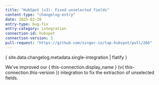 ```yaml
---
title: "HubSpot (v3): Fixed unselected fields"
content-type: "changelog-entry"
date: 2025-02-20
entry-type: bug-fix
entry-category: integration
connection-id: hubspot
connection-version: 3
pull-request: "https://github.com/singer-io/tap-hubspot/pull/266"
---
```

{ site.data.changelog.metadata.single-integration | flatify }

We've improved our { this-connection.display_name } (v{ this-connection.this-version }) integration to fix the extraction of unselected fields.